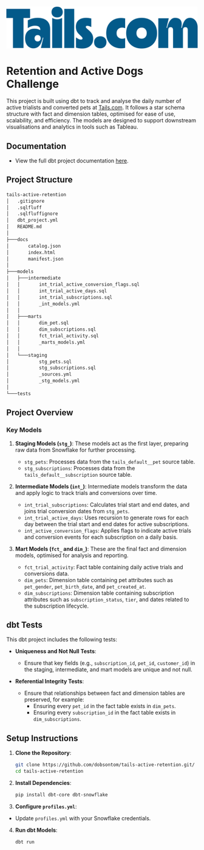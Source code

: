 ![Tails.com Logo](./assets/tails-com-logo.png)

# Retention and Active Dogs Challenge

This project is built using dbt to track and analyse the daily number of active trialists and converted pets at [Tails.com](https://tails.com/gb/). It follows a star schema structure with fact and dimension tables, optimised for ease of use, scalability, and efficiency. The models are designed to support downstream visualisations and analytics in tools such as Tableau.

## Documentation

 - View the full dbt project documentation [here](https://dobsontom.github.io/tails-active-retention/).

## Project Structure

```bash
tails-active-retention
│   .gitignore
│   .sqlfluff
│   .sqlfluffignore
│   dbt_project.yml
│   README.md
│
├───docs
│       catalog.json
│       index.html
│       manifest.json
│
├───models
│   ├───intermediate
│   │       int_trial_active_conversion_flags.sql
│   │       int_trial_active_days.sql
│   │       int_trial_subscriptions.sql
│   │       _int_models.yml
│   │
│   ├───marts
│   │       dim_pet.sql
│   │       dim_subscriptions.sql
│   │       fct_trial_activity.sql
│   │       _marts_models.yml
│   │
│   └───staging
│           stg_pets.sql
│           stg_subscriptions.sql
│           _sources.yml
│           _stg_models.yml
│
└───tests
```
## Project Overview

### Key Models

1. **Staging Models (`stg_`)**: These models act as the first layer, preparing raw data from Snowflake for further processing.
   - `stg_pets`: Processes data from the `tails_default__pet` source table.
   - `stg_subscriptions`: Processes data from the `tails_default__subscription` source table.

2. **Intermediate Models (`int_`)**: Intermediate models transform the data and apply logic to track trials and conversions over time.
   - `int_trial_subscriptions`: Calculates trial start and end dates, and joins trial conversion dates from `stg_pets`.
   - `int_trial_active_days`: Uses recursion to generate rows for each day between the trial start and end dates for active subscriptions.
   - `int_active_conversion_flags`: Applies flags to indicate active trials and conversion events for each subscription on a daily basis.

3. **Mart Models (`fct_` and `dim_`)**: These are the final fact and dimension models, optimised for analysis and reporting.
   - `fct_trial_activity`: Fact table containing daily active trials and conversions data.
   - `dim_pets`: Dimension table containing pet attributes such as `pet_gender`, `pet_birth_date`, and `pet_created_at`.
   - `dim_subscriptions`: Dimension table containing subscription attributes such as `subscription_status`, `tier`, and dates related to the subscription lifecycle.

## dbt Tests

This dbt project includes the following tests:

- **Uniqueness and Not Null Tests**:
  - Ensure that key fields (e.g., `subscription_id`, `pet_id`, `customer_id`) in the staging, intermediate, and mart models are unique and not null.
  
- **Referential Integrity Tests**:
  - Ensure that relationships between fact and dimension tables are preserved, for example:
    - Ensuring every `pet_id` in the fact table exists in `dim_pets`.
    - Ensuring every `subscription_id` in the fact table exists in `dim_subscriptions`.

## Setup Instructions

1. **Clone the Repository**:
   ```bash
   git clone https://github.com/dobsontom/tails-active-retention.git/
   cd tails-active-retention
   ```

2. **Install Dependencies**:
   ```bash
   pip install dbt-core dbt-snowflake
   ```

3. **Configure `profiles.yml`**:
 - Update `profiles.yml` with your Snowflake credentials.

4. **Run dbt Models**:
   ```bash
   dbt run
   ```
